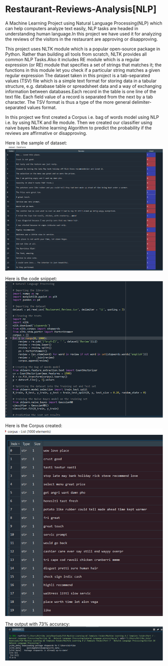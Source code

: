 # Restaurant-Reviews-Analysis[NLP]
A Machine Learning Project using Natural Language Processing(NLP) which can help computers analyze text easily, NLP tasks are headed in understanding human language.In this project we have used it for analyzing the reviews of the visitors in the restaurant are approving or disapproving.

This project uses NLTK module which is a popular open-source package in Python. Rather than building all tools from scratch, NLTK provides all common NLP Tasks.Also it includes RE module which is a regular expression (or RE) module that specifies a set of strings that matches it; the functions in this module let you check if a particular string matches a given regular expression 
The dataset taken in this project is a tab-separated values (TSV) file which is a simple text format for storing data in a tabular structure, e.g. database table or spreadsheet data and a way of exchanging information between databases.Each record in the table is one line of the text file. Each field value of a record is separated from the next by a tab character. The TSV format is thus a type of the more general delimiter-separated values format.

In this project we first created a Corpus i.e. bag of words model using NLP i.e. by using NLTK and Re module. Then we created our classifier using naive bayes Machine learning Algorithm to predict the probability if the reviews are affirmative or disapproving.

Here is the sample of dataset:
![](dataset.png)

Here is the code snippet:
![](code.png)

Here is the Corpus created:
![](corpus.png)

The output with 73% accuracy:
![](output.png)
